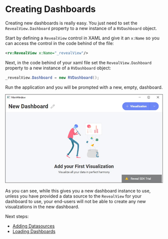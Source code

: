# Creating Dashboards

Creating new dashboards is really easy. You just need to set the `RevealView.Dashboard` property to a new instance of a `RVDashboard` object.

Start by defining a `RevealView` control in XAML and give it an `x:Name` so you can access the control in the code behind of the file:
```xml
<rv:RevealView x:Name="_revealView"/>
```

Next, in the code behind of your xaml file set the `RevealView.Dashboard` property to a new instance of a `RVDashboard` object:
```cs
_revealView.Dashboard = new RVDashboard();
```

Run the application and you will be prompted with a new, empty, dashboard.

![](images/getting-started-running-app.jpg)

As you can see, while this gives you a new dashboard instance to use, unless you have provided a data source to the `RevealView` for your dashboard to use, your end-users will not be able to create any new visualzations in the new dashboard.

Next steps:
- [Adding Datasources](index.md)
- [Loading Dashboards](loading-dashboards.md)